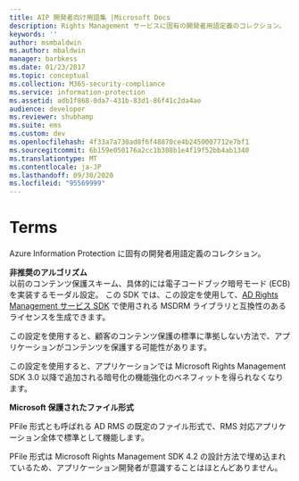 ```yaml
---
title: AIP 開発者向け用語集 |Microsoft Docs
description: Rights Management サービスに固有の開発者用語定義のコレクション。
keywords: ''
author: msmbaldwin
ms.author: mbaldwin
manager: barbkess
ms.date: 01/23/2017
ms.topic: conceptual
ms.collection: M365-security-compliance
ms.service: information-protection
ms.assetid: adb1f868-0da7-431b-83d1-86f41c2da4ae
audience: developer
ms.reviewer: shubhamp
ms.suite: ems
ms.custom: dev
ms.openlocfilehash: 4f33a7a730ad8f6f48870ce4b2450007712e7bf1
ms.sourcegitcommit: 6b159e050176a2cc1b308b1e4f19f52bb4ab1340
ms.translationtype: MT
ms.contentlocale: ja-JP
ms.lasthandoff: 09/30/2020
ms.locfileid: "95569999"
---
```

# <a name="terms"></a>Terms

Azure Information Protection に固有の開発者用語定義のコレクション。

**非推奨のアルゴリズム**  
以前のコンテンツ保護スキーム、具体的には電子コードブック暗号モード (ECB) を実装するモーダル設定。 この SDK では、この設定を使用して、[AD Rights Management サービス SDK](/previous-versions/windows/desktop/adrms_sdk/active-directory-rights-management-services-sdk-portal) で使用される MSDRM ライブラリと互換性のあるライセンスを生成できます。

この設定を使用すると、顧客のコンテンツ保護の標準に準拠しない方法で、アプリケーションがコンテンツを保護する可能性があります。

この設定を使用すると、アプリケーションでは Microsoft Rights Management SDK 3.0 以降で追加される暗号化の機能強化のベネフィットを得られなくなります。

**Microsoft 保護されたファイル形式**

PFile 形式とも呼ばれる AD RMS の既定のファイル形式で、RMS 対応アプリケーション全体で標準として機能します。

PFile 形式は Microsoft Rights Management SDK 4.2 の設計方法で埋め込まれているため、アプリケーション開発者が意識することはほとんどありません。